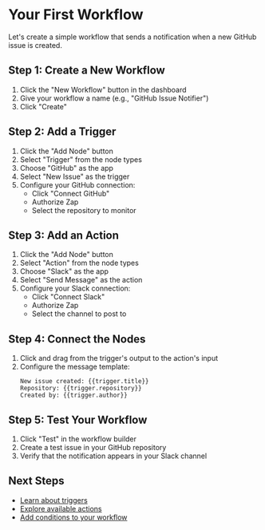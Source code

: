 # Your First Workflow

Let's create a simple workflow that sends a notification when a new GitHub issue is created.

## Step 1: Create a New Workflow

1. Click the "New Workflow" button in the dashboard
2. Give your workflow a name (e.g., "GitHub Issue Notifier")
3. Click "Create"

## Step 2: Add a Trigger

1. Click the "Add Node" button
2. Select "Trigger" from the node types
3. Choose "GitHub" as the app
4. Select "New Issue" as the trigger
5. Configure your GitHub connection:
   - Click "Connect GitHub"
   - Authorize Zap
   - Select the repository to monitor

## Step 3: Add an Action

1. Click the "Add Node" button
2. Select "Action" from the node types
3. Choose "Slack" as the app
4. Select "Send Message" as the action
5. Configure your Slack connection:
   - Click "Connect Slack"
   - Authorize Zap
   - Select the channel to post to

## Step 4: Connect the Nodes

1. Click and drag from the trigger's output to the action's input
2. Configure the message template:
   ```
   New issue created: {{trigger.title}}
   Repository: {{trigger.repository}}
   Created by: {{trigger.author}}
   ```

## Step 5: Test Your Workflow

1. Click "Test" in the workflow builder
2. Create a test issue in your GitHub repository
3. Verify that the notification appears in your Slack channel

## Next Steps

- [Learn about triggers](../concepts/triggers.md)
- [Explore available actions](../concepts/actions.md)
- [Add conditions to your workflow](../concepts/conditions.md) 